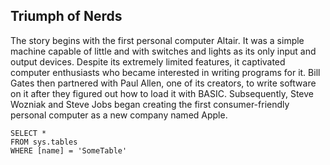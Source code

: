 ## Triumph of Nerds


The story begins with the first personal computer Altair. It was a simple machine capable of little and with switches and lights as its only input and output devices. Despite its extremely limited features, it captivated computer enthusiasts who became interested in writing programs for it. Bill Gates then partnered with Paul Allen, one of its creators, to write software on it after they figured out how to load it with BASIC. Subsequently, Steve Wozniak and Steve Jobs began creating the first consumer-friendly personal computer as a new company named Apple.


 ```tsql
 SELECT *
 FROM sys.tables
 WHERE [name] = 'SomeTable'
 ```
